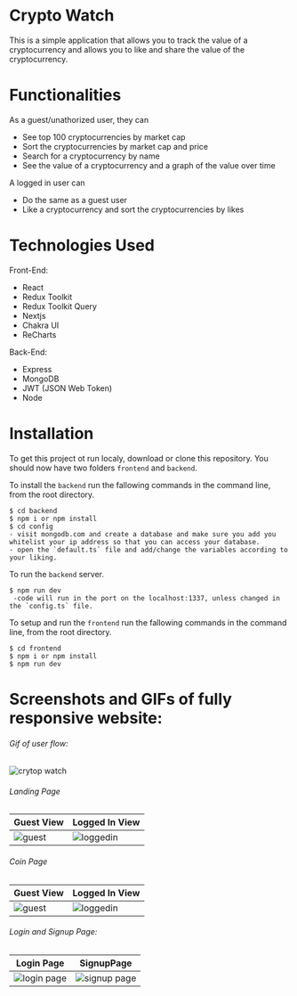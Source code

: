 # Crypto Watch

This is a simple application that allows you to track the value of a cryptocurrency and allows you to like and share the value of the cryptocurrency.

# Functionalities

As a guest/unathorized user, they can

- See top 100 cryptocurrencies by market cap
- Sort the cryptocurrencies by market cap and price
- Search for a cryptocurrency by name
- See the value of a cryptocurrency and a graph of the value over time

A logged in user can

- Do the same as a guest user
- Like a cryptocurrency and sort the cryptocurrencies by likes

# Technologies Used

Front-End:

- React
- Redux Toolkit
- Redux Toolkit Query
- Nextjs
- Chakra UI
- ReCharts

Back-End:

- Express
- MongoDB
- JWT (JSON Web Token)
- Node

# Installation

To get this project ot run localy, download or clone this repository. You should now have two folders `frontend` and `backend`.

To install the `backend` run the fallowing commands in the command line, from the root directory.

```
$ cd backend
$ npm i or npm install
$ cd config
- visit mongodb.com and create a database and make sure you add you whitelist your ip address so that you can access your database.
- open the `default.ts` file and add/change the variables according to your liking.
```

To run the `backend` server.

```
$ npm run dev
 -code will run in the port on the localhost:1337, unless changed in the `config.ts` file.
```

To setup and run the `frontend` run the fallowing commands in the command line, from the root directory.

```
$ cd frontend
$ npm i or npm install
$ npm run dev
```

# Screenshots and GIFs of fully responsive website:

###### Gif of user flow:

![crytop watch](https://user-images.githubusercontent.com/62264413/147864847-ca103531-28ec-4a84-a04d-c7e5db41c893.gif)

###### Landing Page

| Guest View                                | Logged In View                               |
| ----------------------------------------- | -------------------------------------------- |
| ![guest](https://i.imgur.com/1uEZbrW.png) | ![loggedin](https://i.imgur.com/O5kasWW.png) |

###### Coin Page

| Guest View                                | Logged In View                               |
| ----------------------------------------- | -------------------------------------------- |
| ![guest](https://i.imgur.com/NRijIEM.png) | ![loggedin](https://i.imgur.com/57zkdWS.png) |

###### Login and Signup Page:

| Login Page                                     | SignupPage                                      |
| ---------------------------------------------- | ----------------------------------------------- |
| ![login page](https://i.imgur.com/XYe5o2u.png) | ![signup page](https://i.imgur.com/J1t51Fu.png) |
